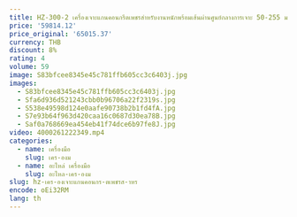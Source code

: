 ```yaml
---
title: HZ-300-2 เครื่องเจาะแกนคอนกรีตเพชรสําหรับงานหนักพร้อมเส้นผ่านศูนย์กลางการเจาะ 50-255 มม
price: '59814.12'
price_original: '65015.37'
currency: THB
discount: 8%
rating: 4
volume: 59
image: S83bfcee8345e45c781ffb605cc3c6403j.jpg
images:
  - S83bfcee8345e45c781ffb605cc3c6403j.jpg
  - Sfa6d936d521243cbb0b96706a22f2319s.jpg
  - S538e49598d124e0aafe90738b2b1fd4fA.jpg
  - S7e93b64f963d420caa16c0687d30ea78B.jpg
  - Saf0a768669ea454eb41f74dce6b97fe8J.jpg
video: 4000261222349.mp4
categories:
  - name: เครื่องมือ
    slug: เคร-องม
  - name: อะไหล่ เครื่องมือ
    slug: อะไหล-เคร-องม
slug: hz-เคร-องเจาะแกนคอนกร-ตเพชรส-าหร
encode: oEi32RM
lang: th
---
```

  